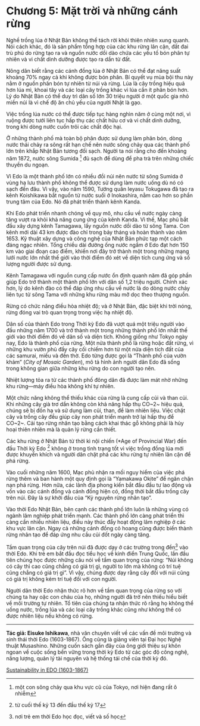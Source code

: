# Chương 5: Mặt trời và những cánh rừng

Nghề trồng lúa ở Nhật Bản không thể tách rời khỏi thiên nhiên xung quanh. Nói cách khác, đó là sản phẩm tổng hợp của các khu rừng lân cận, đất đai trù phú do rừng tạo ra và nguồn nước dồi dào chứa các yếu tố bón phân tự nhiên và vi chất dinh dưỡng được tạo ra dần từ đất.

Nông dân biết rằng các cánh đồng lúa ở Nhật Bản có thể đạt năng suất khoảng 70% ngay cả khi không được bón phân. Bí quyết vụ mùa bội thu này nằm ở nguồn phân bón tự nhiên từ núi và rừng. Lúa là cây trồng hiệu quả hơn lúa mì, khoai tây và các loại cây trồng khác vì lúa cần ít phân bón hơn. Lý do Nhật Bản có thể duy trì dân số lớn 30 triệu người ở một quốc gia nhỏ miền núi là vì chế độ ăn chủ yếu của người Nhật là gạo.

Việc trồng lúa nước có thể được tiếp tục hàng nghìn năm ở cùng một nơi, vì ruộng được tưới liên tục hấp thụ các chất hữu cơ và vi chất dinh dưỡng, trong khi dòng nước cuốn trôi các chất độc hại.

Ở những thành phố mà toàn bộ phân được sử dụng làm phân bón, dòng nước thải chảy ra sông rất hạn chế nên nước sông chảy qua các thành phố lớn trên khắp Nhật Bản tương đối sạch. Người ta nói rằng cho đến khoảng năm 1872, nước sông Sumida [^1] đủ sạch để dùng để pha trà trên những chiếc thuyền du ngoạn.

[^1]:

    một con sông chảy qua khu vực cũ của Tokyo, nơi hiện đang rất ô nhiễm

Vì Edo là một thành phố lớn có nhiều đồi núi nên nước từ sông Sumida ở vùng hạ lưu thành phố không thể được sử dụng làm nước uống dù nó có sạch đến đâu. Vì vậy, vào năm 1590, Tướng quân Ieyasu Tokugawa đã tạo ra kênh Koishikawa bắt nguồn từ nước suối ở Inokashira, nằm cao hơn so phần trung tâm của Edo. Nó đã phát triển thành kênh Kanda.

Khi Edo phát triển nhanh chóng về quy mô, nhu cầu về nước ngày càng tăng vượt ra khỏi khả năng cung ứng của kênh Kanda. Vì thế, Mạc phủ bắt đầu xây dựng kênh Tamagawa, lấy nguồn nước dồi dào từ sông Tama. Con kênh mới dài 43 km được đào chỉ trong bảy tháng và hoàn thành vào năm 1653. Kỹ thuật xây dựng và công nghệ của Nhật Bản phức tạp một cách đáng ngạc nhiên. Tổng chiều dài đường ống nước ngầm ở Edo đạt hơn 150 km vào giai đoạn cao điểm, khiến nơi đây trở thành một trong những mạng lưới nước lớn nhất thế giới vào thời điểm đó xét về diện tích cung ứng và số lượng người được sử dụng.

Kênh Tamagawa với nguồn cung cấp nước ổn định quanh năm đã góp phần giúp Edo trở thành một thành phố lớn với dân số 1,2 triệu người. Chính xác hơn, lý do kênh đào có thể đáp ứng nhu cầu về nước là do dòng nước chảy liên tục từ sông Tama với những khu rừng màu mỡ dọc theo thượng nguồn.

Rừng có chức năng điều hòa nhiệt độ; và ở Nhật Bản, đặc biệt khi trời nóng, rừng đóng vai trò quan trọng trong việc hạ nhiệt độ.

Dân số của thành Edo trong Thời kỳ Edo đã vượt quá một triệu người vào đầu những năm 1700 và trở thành một trong những thành phố lớn nhất thế giới vào thời điểm đó về dân số và diện tích. Không giống như Tokyo ngày nay, Edo là thành phố của rừng. Một nửa thành phố là rừng hoặc đất rừng, vì những khu vườn phủ đầy cây cối chiếm hơn từ một nửa diện tích đất của các samurai, miếu và đền thờ. Edo từng được gọi là “Thành phố của vườn khảm” (*City of Mosaic Garden*), mô tả hình ảnh người dân Edo đã sống trong không gian giữa những khu rừng do con người tạo nên.

Nhiệt lượng tỏa ra từ các thành phố đông dân đã được làm mát nhờ những khu rừng&mdash;máy điều hòa không khí tự nhiên.

Một chức năng không thể thiếu khác của rừng là cung cấp củi và than củi. Khi những cây già trơ dần không còn khả năng hấp thụ CO~2~ hiệu quả, chúng sẽ bị đốn hạ và sử dụng làm củi, than, để làm nhiên liệu. Việc chặt cây và trồng cây đều giúp cây non phát triển mạnh trở lại hấp thụ để CO~2~. Cải tạo rừng nhân tạo bằng cách khai thác gỗ không phải là hủy hoại thiên nhiên mà là quản lý rừng cần thiết.

Các khu rừng ở Nhật Bản từ thời kì nội chiến (*Age of Provincial War) đến đầu Thời kỳ Edo [^2] không ở trong tình trạng tốt vì việc trồng đồng lúa mới được khuyến khích và người dân chặt phá các khu rừng tự nhiên lân cận để phá rừng.

[^2]:

    từ cuối thế kỷ 13 đến đầu thế kỷ 17

Vào cuối những năm 1600, Mạc phủ nhận ra mối nguy hiểm của việc phá rừng thêm và ban hành một quy định gọi là “Yamakawa Okite” để ngăn chặn nạn phá rừng. Hơn nữa, các lãnh địa phong kiến ​​bắt đầu đầu tư lao động và vốn vào các cánh đồng và cánh đồng hiện có, đồng thời bắt đầu trồng cây trên núi. Đây là sự khởi đầu của “Kỷ nguyên rừng nhân tạo”.

Vào thời Edo Nhật Bản, bên cạnh các thành phố lớn luôn là những vùng có ngành lâm nghiệp phát triển mạnh. Các thành phố lớn càng phát triển thì càng cần nhiều nhiên liệu, điều này thúc đẩy hoạt động lâm nghiệp ở các khu vực lân cận. Ngay cả những cánh đồng cỏ hoang cũng được biến thành rừng nhân tạo để đáp ứng nhu cầu củi đốt ngày càng tăng.

Tầm quan trọng của cây trên núi đã được dạy ở các trường trong đền[^3] vào thời Edo. Khi trẻ em bắt đầu đọc tiểu học về kinh điển Trung Quốc, lần đầu tiên chúng học được những câu nói về tầm quan trọng của rừng: “Núi không có cây thì cao cũng chẳng có giá trị gì, người to lớn mà không có trí tuệ cũng chẳng có giá trị gì”. Vì vậy, chúng được dạy rằng cây đối với núi cũng có giá trị không kém trí tuệ đối với con người.

[^3]:

    nơi trẻ em thời Edo học đọc, viết và số học

Người dân thời Edo nhận thức rõ hơn về tầm quan trọng của rừng so với chúng ta hay oặc con cháu của họ, những người đã trở nên thiếu hiểu biết về môi trường tự nhiên. Tổ tiên của chúng ta nhận thức rõ rằng họ không thể uống nước, trồng lúa và các loại cây trồng khác cũng như không thể có được nhiên liệu nếu không có rừng.

<hr/>

**Tác giả: Eisuke Ishikawa**, nhà văn chuyên viết về các vấn đề môi trường và sinh thái thời Edo (1603-1867). Ông cũng là giảng viên tại Đại học Nghệ thuật Musashino. Những cuốn sách gần đây của ông giới thiệu sự khôn ngoan về cuộc sống bền vững trong thời kỳ Edo từ các góc độ công nghệ, năng lượng, quản lý tài nguyên và hệ thống tái chế của thời kỳ đó.

[Sustainability in EDO (1603-1867)](https://www.japanfs.org/en/edo/index.html)
